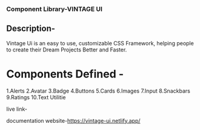 ### Component Library-VINTAGE UI

## Description-
Vintage Ui is an easy to use, customizable CSS Framework, helping people to create their Dream Projects Better and Faster.

# Components Defined  -
1.Alerts
2.Avatar
3.Badge
4.Buttons
5.Cards
6.Images
7.Input
8.Snackbars
9.Ratings
10.Text Utilitie

live link-

documentation website-https://vintage-ui.netlify.app/
 
